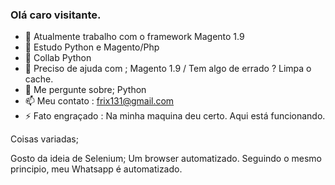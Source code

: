 ### Olá caro visitante.

<!--
**Gabriel712/Gabriel712** is a ✨ _special_ ✨ repository because its `README.md` (this file) appears on your GitHub profile.

Here are some ideas to get you started:

- 🔭 I’m currently working on ...
- 🌱 I’m currently learning ...
- 👯 I’m looking to collaborate on ...
- 🤔 I’m looking for help with ...
- 💬 Ask me about ...
- 📫 How to reach me: ...
- 😄 Pronouns: ...
- ⚡ Fun fact: ...
-->
- 🔭 Atualmente trabalho com o framework Magento 1.9
- 🌱 Estudo Python e Magento/Php
- 👯 Collab Python
- 🤔 Preciso de ajuda com ; Magento 1.9 / Tem algo de errado ? Limpa o cache.
- 💬 Me pergunte sobre; Python
- 📫 Meu contato : frix131@gmail.com
- ⚡ Fato engraçado : Na minha maquina deu certo.  Aqui está funcionando.

Coisas variadas;

Gosto da ideia de Selenium; Um browser automatizado.
Seguindo o mesmo principio, meu Whatsapp é automatizado.
